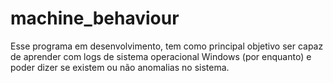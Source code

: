 # machine_behaviour
Esse programa em desenvolvimento, tem como principal objetivo ser capaz de aprender com logs de sistema operacional Windows (por enquanto) e poder dizer se existem ou não anomalias no sistema.

